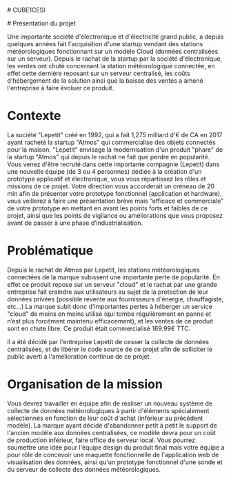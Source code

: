 #   C U B E 1 C E S I 
 

 # Présentation du projet


Une importante société d'électronique et d'électricité grand public, a depuis quelques années fait l'acquisition d'une startup vendant des stations météorologiques fonctionnant sur un modèle Cloud (données centralisées sur un serveur).
Depuis le rachat de la startup par la société d'électronique, les ventes ont chuté concernant la station météorologique connectée, en effet cette dernière reposant sur un serveur centralisé, les coûts d'hébergement de la solution ainsi que la baisse des ventes a amené l'entreprise à faire évoluer ce produit.

# Contexte
La société "Lepetit" créé en 1992, qui a fait 1,275 milliard d'€ de CA en 2017 ayant racheté la startup "Atmos" qui commercialise des objets connectés pour la maison. "Lepetit" envisage la modernisation d'un produit "phare" de la startup "Atmos" qui depuis le rachat ne fait que perdre en popularité.
Vous venez d'être recruté dans cette importante compagnie (Lepetit) dans une nouvelle équipe (de 3 ou 4 personnes) dédiée à la création d'un prototype applicatif et électronique, vous vous répartissez les rôles et missions de ce projet.
Votre direction vous accorderait un créneau de 20 min afin de présenter votre prototype fonctionnel (application et hardware), vous veillerez à faire une présentation brève mais “efficace et commerciale” de votre prototype en mettant en avant les points forts et faibles de ce projet, ainsi que les points de vigilance ou améliorations que vous proposez avant de passer à une phase d’industrialisation.

# Problématique

Depuis le rachat de Atmos par Lepetit, les stations météorologiques connectées de la marque subissent une importante perte de popularité.
En effet ce produit repose sur un serveur "cloud" et le rachat par une grande entreprise fait craindre aux utilisateurs au sujet de la protection de leur données privées (possible revente aux fournisseurs d'énergie, chauffagiste, etc...)
La marque subit donc d'importantes pertes à héberger un service "cloud" de moins en moins utilisé (qui tombe régulièrement en panne et n’est plus forcément maintenu efficacement), et les ventes de ce produit sont en chute libre.
Ce produit était commercialisé 169.99€ TTC.

Il a été décidé par l'entreprise Lepetit de cesser la collecte de données centralisées, et de libérer le code source de ce projet afin de solliciter le public averti à l'amélioration continue de ce projet.

# Organisation de la mission


Vous devrez travailler en équipe afin de réaliser un nouveau système de collecte de données météorologiques à partir d'éléments spécialement sélectionnés en fonction de leur coût d'achat (inférieur au précédent modèle).
La marque ayant décidé d'abandonner petit à petit le support de l'ancien modèle aux données centralisées, ce modèle devra pour un coût de production inférieur, faire office de serveur local.
Vous pourrez soumettre une idée pour l'équipe design du produit final mais votre équipe a pour rôle de concevoir une maquette fonctionnelle de l'application web de visualisation des données, ainsi qu'un prototype fonctionnel d'une sonde et du serveur de collecte des données météorologiques.

